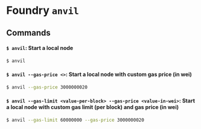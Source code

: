 # Foundry `anvil`

## Commands

#### `$ anvil`: Start a local node

```sh
$ anvil
```

#### `$ anvil --gas-price <>`: Start a local node with custom gas price (in wei)

```sh
$ anvil --gas-price 3000000020
```

#### `$ anvil --gas-limit <value-per-block> --gas-price <value-in-wei>`: Start a local node with custom gas limit (per block) and gas price (in wei)

```sh
$ anvil --gas-limit 60000000 --gas-price 3000000020
```
